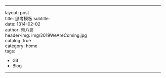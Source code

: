 ---

layout:     post        
title:      思考模板
subtitle:           
date:       1314-02-02    
author:     帝八哥  
header-img: img/2019WeAreComing.jpg    
catalog:    true        
category:   home        
tags:       
- Git
- Blog   

---